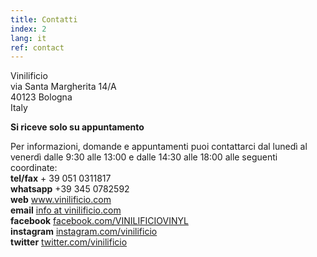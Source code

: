 ```yaml
---
title: Contatti
index: 2
lang: it
ref: contact
---
```


Vinilificio<br>
via Santa Margherita 14/A<br>
40123 Bologna<br>
Italy

__Si riceve solo su appuntamento__

Per informazioni, domande e appuntamenti puoi contattarci dal lunedì al venerdì dalle 9:30 alle 13:00 e dalle 14:30 alle 18:00 alle seguenti coordinate:<br>
__tel/fax__ + 39 051 0311817<br>
__whatsapp__ +39 345 0782592<br>
__web__ www.vinilificio.com<br>
__email__ <a href="mailto:info@vinilificio.com">info at vinilificio.com</a><br>
__facebook__ [facebook.com/VINILIFICIOVINYL](http://www.facebook.com/VINILIFICIOVINYL)<br>
__instagram__ [instagram.com/vinilificio](http://instagram.com/vinilificio)<br>
__twitter__ [twitter.com/vinilificio](http://www.twitter.com/vinilificio)

